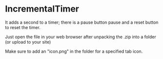 # IncrementalTimer
It adds a second to a timer; there is a pause button pause and a reset button to reset the timer.

Just open the file in your web browser after unpacking the .zip into a folder (or upload to your site)

Make sure to add an "icon.png" in the folder for a specified tab icon.
